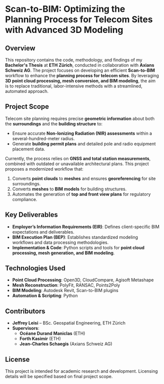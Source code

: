 # Scan-to-BIM: Optimizing the Planning Process for Telecom Sites with Advanced 3D Modeling

## Overview
This repository contains the code, methodology, and findings of my **Bachelor's Thesis** at **ETH Zürich**, conducted in collaboration with **Axians Schweiz AG**. The project focuses on developing an efficient **Scan-to-BIM** workflow to enhance the **planning process for telecom sites**. By leveraging **3D point cloud processing, mesh conversion, and BIM modeling**, the aim is to replace traditional, labor-intensive methods with a streamlined, automated approach.

## Project Scope
Telecom site planning requires precise **geometric information** about both the **surroundings** and the **building structure** to:
- Ensure accurate **Non-Ionizing Radiation (NIR) assessments** within a several-hundred-meter radius.
- Generate **building permit plans** and detailed pole and radio equipment placement data.

Currently, the process relies on **GNSS and total station measurements**, combined with outdated or unavailable architectural plans. This project proposes a modernized workflow that:
1. Converts **point clouds** to **meshes** and ensures **georeferencing** for site surroundings.
2. Converts **meshes** to **BIM models** for building structures.
3. Automates the generation of **top and front view plans** for regulatory compliance.

## Key Deliverables
- **Employer’s Information Requirements (EIR)**: Defines client-specific BIM expectations and deliverables.
- **BIM Execution Plan (BEP)**: Establishes standardized modeling workflows and data processing methodologies.
- **Implementation & Code**: Python scripts and tools for **point cloud processing, mesh generation, and BIM modeling**.

## Technologies Used
- **Point Cloud Processing**: Open3D, CloudCompare, Agisoft Metashape
- **Mesh Reconstruction**: PolyFit, RANSAC, Points2Poly
- **BIM Modeling**: Autodesk Revit, Scan-to-BIM plugins
- **Automation & Scripting**: Python

## Contributors
- **Jeffrey Leisi** – BSc. Geospatial Engineering, ETH Zürich
- **Supervisors**:  
  - **Océane Durand Maniclas** (ETH)  
  - **Forth Kasimir** (ETH)  
  - **Jean-Charles Schaegis** (Axians Schweiz AG)

## License
This project is intended for academic research and development. Licensing details will be specified based on final project scope.
